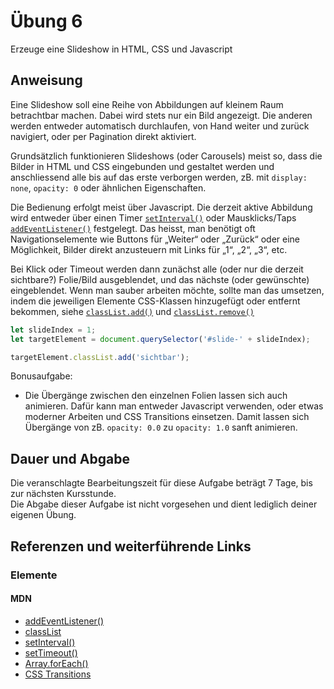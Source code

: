 # Übung 6

Erzeuge eine Slideshow in HTML, CSS und Javascript


## Anweisung

Eine Slideshow soll eine Reihe von Abbildungen auf kleinem Raum betrachtbar machen. Dabei wird stets nur ein Bild angezeigt. Die anderen werden entweder automatisch durchlaufen, von Hand weiter und zurück navigiert, oder per Pagination direkt aktiviert.

Grundsätzlich funktionieren Slideshows (oder Carousels) meist so, dass die Bilder in HTML und CSS eingebunden und gestaltet werden und anschliessend alle bis auf das erste verborgen werden, zB. mit `display: none`, `opacity: 0` oder ähnlichen Eigenschaften.

Die Bedienung erfolgt meist über Javascript. Die derzeit aktive Abbildung wird entweder über einen Timer [`setInterval()`](https://developer.mozilla.org/de/docs/Web/API/WindowTimers/setInterval) oder Mausklicks/Taps [`addEventListener()`](https://developer.mozilla.org/de/docs/Web/API/EventTarget/addEventListener) festgelegt. Das heisst, man benötigt oft Navigationselemente wie Buttons für „Weiter“ oder „Zurück“ oder eine Möglichkeit, Bilder direkt anzusteuern mit Links für „1“, „2“, „3“, etc.

Bei Klick oder Timeout werden dann zunächst alle (oder nur die derzeit sichtbare?) Folie/Bild ausgeblendet, und das nächste (oder gewünschte) eingeblendet. Wenn man sauber arbeiten möchte, sollte man das umsetzen, indem die jeweiligen Elemente CSS-Klassen hinzugefügt oder entfernt bekommen, siehe [`classList.add()`](https://developer.mozilla.org/de/docs/Web/API/Element/classList) und [`classList.remove()`](https://developer.mozilla.org/de/docs/Web/API/Element/classList)

```javascript
let slideIndex = 1;
let targetElement = document.querySelector('#slide-' + slideIndex);

targetElement.classList.add('sichtbar');
```

Bonusaufgabe:

- Die Übergänge zwischen den einzelnen Folien lassen sich auch animieren. Dafür kann man entweder Javascript verwenden, oder etwas moderner Arbeiten und CSS Transitions einsetzen. Damit lassen sich Übergänge von zB. `opacity: 0.0` zu `opacity: 1.0` sanft animieren.

## Dauer und Abgabe

Die veranschlagte Bearbeitungszeit für diese Aufgabe beträgt 7 Tage, bis zur nächsten Kursstunde.  
Die Abgabe dieser Aufgabe ist nicht vorgesehen und dient lediglich deiner eigenen Übung.

## Referenzen und weiterführende Links

### Elemente

#### MDN

- [addEventListener()](https://developer.mozilla.org/de/docs/Web/API/EventTarget/addEventListener)
- [classList](https://developer.mozilla.org/de/docs/Web/API/Element/classList)
- [setInterval()](https://developer.mozilla.org/de/docs/Web/API/WindowTimers/setInterval)
- [setTimeout()](https://developer.mozilla.org/de/docs/Web/API/WindowTimers/setTimeout)
- [Array.forEach()](https://developer.mozilla.org/en-US/docs/Web/API/NodeList/forEach)
- [CSS Transitions](https://developer.mozilla.org/de/docs/Web/CSS/transition)
